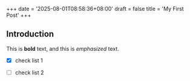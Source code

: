 +++
date = '2025-08-01T08:58:36+08:00'
draft = false
title = 'My First Post'
+++

## Introduction

This is **bold** text, and this is *emphasized* text.

- [x] check list 1
- [ ] check list 2


<!--- Comments in HTML way -->


